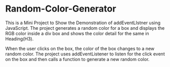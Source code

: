 # Random-Color-Generator

 This is a Mini Project to Show the Demonstration of addEventLIstner using JavaScript. The project generates a random color for a box and displays the RGB color inside a div box and shows the color detail for the same in Heading(H3).

When the user clicks on the box, the color of the box changes to a new random color. The project uses addEventListener to listen for the click event on the box and then calls a function to generate a new random color.
